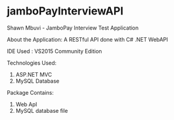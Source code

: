 # jamboPayInterviewAPI
Shawn Mbuvi - JamboPay Interview Test Application

About the Application:
A RESTful API done with C# .NET WebAPI

IDE Used :
VS2015 Community Edition

Technologies Used:
1. ASP.NET MVC
2. MySQL Database

Package Contains:
1. Web ApI
2. MySQL database file
